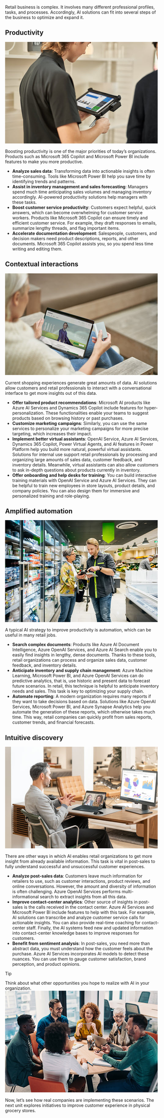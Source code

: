 Retail business is complex. It involves many different professional profiles, tasks, and processes. Accordingly, AI solutions can fit into several steps of the business to optimize and expand it.

## Productivity

![Image showing a person standing with a tablet.](../media/3-point-of-sale.jpg)

Boosting productivity is one of the major priorities of today’s organizations. Products such as Microsoft 365 Copilot and Microsoft Power BI include features to make you more productive.

* **Analyze sales data**: Transforming data into actionable insights is often time-consuming. Tools like Microsoft Power BI help you save time by identifying trends and patterns.
* **Assist in inventory management and sales forecasting**: Managers spend much time anticipating sales volumes and managing inventory accordingly. AI-powered productivity solutions help managers with these tasks.
* **Boost customer service productivity**: Customers expect helpful, quick answers, which can become overwhelming for customer service workers. Products like Microsoft 365 Copilot can ensure timely and efficient customer service. For example, they draft responses to emails, summarize lengthy threads, and flag important items.
* **Accelerate documentation development**: Salespeople, customers, and decision makers need product descriptions, reports, and other documents. Microsoft 365 Copilot assists you, so you spend less time writing and editing them.

## Contextual interactions

![Image showing a person shopping on a tablet holding a credit card.](../media/3-online-shopper.jpg)

Current shopping experiences generate great amounts of data. AI solutions allow customers and retail professionals to interact with a conversational interface to get more insights out of this data.

* **Offer tailored product recommendations**: Microsoft AI products like Azure AI Services and Dynamics 365 Copilot include features for hyper-personalization. These functionalities enable your teams to suggest products based on browsing history or past purchases.
* **Customize marketing campaigns**: Similarly, you can use the same services to personalize your marketing campaigns for more precise targeting, which increases their impact.
* **Implement better virtual assistants**: OpenAI Service, Azure AI Services, Dynamics 365 Copilot, Power Virtual Agents, and AI features in Power Platform help you build more natural, powerful virtual assistants. Solutions for internal use support retail professionals by processing and organizing large amounts of sales data, customer feedback, and inventory details. Meanwhile, virtual assistants can also allow customers to ask in-depth questions about products currently in inventory.
* **Offer onboarding and help desks for training**: You can build interactive training materials with OpenAI Service and Azure AI Services. They can be helpful to train new employees in store layouts, product details, and company policies. You can also design them for immersive and personalized training and role-playing.

## Amplified automation

![Image showing a worker holding a tablet in a grocery store.](../media/3-grocery-store.jpg)

A typical AI strategy to improve productivity is automation, which can be useful in many retail jobs.

* **Search complex documents**: Products like Azure AI Document Intelligence, Azure OpenAI Services, and Azure AI Search enable you to easily find insights in lengthy, dense documents. Thanks to these tools, retail organizations can process and organize sales data, customer feedback, and inventory details.
* **Anticipate inventory and supply chain management**: Azure Machine Learning, Microsoft Power BI, and Azure OpenAI Services can do predictive analytics, that is, use historic and present data to forecast future scenarios. In retail, this technique is helpful to anticipate inventory needs and sales. This task is key to optimizing your supply chain.
* **Automate reporting**: A modern organization requires many reports if they want to take decisions based on data. Solutions like Azure OpenAI Services, Microsoft Power BI, and Azure Synapse Analytics help you automate the generation of these reports, which otherwise takes much time. This way, retail companies can quickly profit from sales reports, customer trends, and financial forecasts.

## Intuitive discovery

![Image showing a person at a desk in a video call while reviewing reports.](../media/3-store-reports.jpg)

There are other ways in which AI enables retail organizations to get more insight from already available information. This task is vital in post-sales to fully understand successful and unsuccessful customer experiences.

* **Analyze post-sales data**: Customers leave much information for retailers to use, such as customer interactions, product reviews, and online conversations. However, the amount and diversity of information is often challenging. Azure OpenAI Services performs multi-informational search to extract insights from all this data.
* **Improve contact-center analytics**: Other source of insights in post-sales is the calls received in the contact center. Azure AI Services and Microsoft Power BI include features to help with this task. For example, AI solutions can transcribe and analyze customer service calls for actionable insights. You can also provide real-time coaching for contact-center staff. Finally, the AI systems feed new and updated information into contact-center knowledge bases to improve responses for customers.
* **Benefit from sentiment analysis**: In post-sales, you need more than abstract data, you must understand how the customer feels about the purchase. Azure AI Services incorporates AI models to detect these nuances. You can use them to gauge customer satisfaction, brand perception, and product opinions.

> [!TIP]
> Think about what other opportunities you hope to realize with AI in your organization.
> ![Image showing people working and talking around a table.](../media/2-reflection.jpg)

Now, let’s see how real companies are implementing these scenarios. The next unit explores initiatives to improve customer experience in physical grocery stores.

